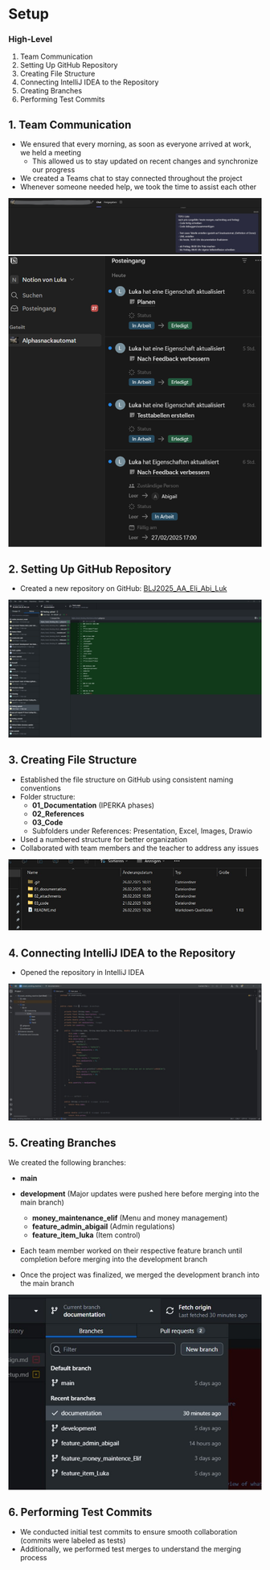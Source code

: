 # Setup

### High-Level 
1. Team Communication
2. Setting Up GitHub Repository
3. Creating File Structure
4. Connecting IntelliJ IDEA to the Repository
5. Creating Branches
6. Performing Test Commits

## 1. Team Communication
* We ensured that every morning, as soon as everyone arrived at work, we held a meeting
  * This allowed us to stay updated on recent changes and synchronize our progress
* We created a Teams chat to stay connected throughout the project
* Whenever someone needed help, we took the time to assist each other

![commu](https://github.com/Coding-Bz/BLJ2025_AA_Eli_Abi_Luk/blob/main/02_attachments/01_images/AA_TeamCommunication_TOFUListe.jpg)
![commuNotion](https://github.com/Coding-Bz/BLJ2025_AA_Eli_Abi_Luk/blob/main/02_attachments/01_images/Communication_Notion.png)

## 2. Setting Up GitHub Repository
* Created a new repository on GitHub: [BLJ2025_AA_Eli_Abi_Luk](https://github.com/Coding-Bz/BLJ2025_AA_Eli_Abi_Luk)

![GitHub Repository](https://github.com/Coding-Bz/BLJ2025_AA_Eli_Abi_Luk/blob/main/02_attachments/01_images/documentation_realize_setup_github.jpg)

## 3. Creating File Structure
* Established the file structure on GitHub using consistent naming conventions
* Folder structure:
  * **01_Documentation** (IPERKA phases)
  * **02_References**
  * **03_Code**
  * Subfolders under References: Presentation, Excel, Images, Drawio
* Used a numbered structure for better organization
* Collaborated with team members and the teacher to address any issues

![File Structure](https://github.com/Coding-Bz/BLJ2025_AA_Eli_Abi_Luk/blob/main/02_attachments/01_images/documentation_realize_setup_file_structure.jpg)

## 4. Connecting IntelliJ IDEA to the Repository
* Opened the repository in IntelliJ IDEA

![Connected IntelliJ IDEA Project](https://github.com/Coding-Bz/BLJ2025_AA_Eli_Abi_Luk/blob/main/02_attachments/01_images/documentation_realize_setup_intellij_idea.jpg)

## 5. Creating Branches
We created the following branches:
  * **main**
  * **development** (Major updates were pushed here before merging into the main branch)
    * **money_maintenance_elif** (Menu and money management)
    * **feature_admin_abigail** (Admin regulations)
    * **feature_item_luka** (Item control)

* Each team member worked on their respective feature branch until completion before merging into the development branch
* Once the project was finalized, we merged the development branch into the main branch

![Branches](https://github.com/Coding-Bz/BLJ2025_AA_Eli_Abi_Luk/blob/main/02_attachments/01_images/documentation_realize_setup_branches.jpg)

## 6. Performing Test Commits
* We conducted initial test commits to ensure smooth collaboration (commits were labeled as tests)
* Additionally, we performed test merges to understand the merging process



